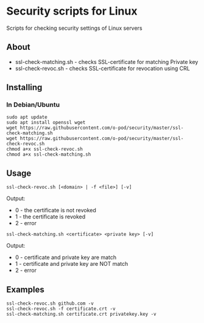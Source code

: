 # Security scripts for Linux
Scripts for checking security settings of Linux servers

## About
* ssl-check-matching.sh - checks SSL-certificate for matching Private key
* ssl-check-revoc.sh - checks SSL-certificate for revocation using CRL

## Installing
### In Debian/Ubuntu
```
sudo apt update
sudo apt install openssl wget
wget https://raw.githubusercontent.com/o-pod/security/master/ssl-check-matching.sh
wget https://raw.githubusercontent.com/o-pod/security/master/ssl-check-revoc.sh
chmod a+x ssl-check-revoc.sh
chmod a+x ssl-check-matching.sh
```

## Usage
```
ssl-check-revoc.sh [<domain> | -f <file>] [-v]
```
Output:
* 0 - the certificate is not revoked
* 1 - the certificate is revoked
* 2 - error

```
ssl-check-matching.sh <certificate> <private key> [-v]
```
Output:
* 0 - certificate and private key are match
* 1 - certificate and private key are NOT match
* 2 - error

## Examples
```
ssl-check-revoc.sh github.com -v
ssl-check-revoc.sh -f certificate.crt -v
ssl-check-matching.sh certificate.crt privatekey.key -v
```
